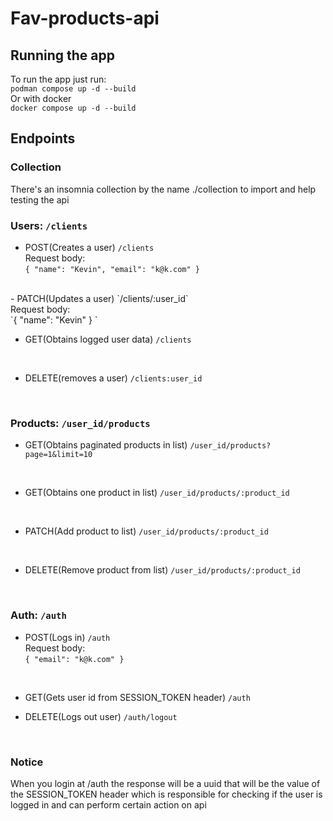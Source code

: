 # Fav-products-api

## Running the app
To run the app just run:<br>
`podman compose up -d --build` <br>
Or with docker<br>
`docker compose up -d --build` <br>

## Endpoints

### Collection
There's an insomnia collection by the name ./collection to import and help testing the api

### Users: `/clients`
- POST(Creates a user) `/clients` <br> 
    Request body:<br>
    `{
        "name": "Kevin",
        "email": "k@k.com"
    }
`
<br>
- PATCH(Updates a user) `/clients/:user_id` <br> 
    Request body:<br>
    `{
        "name": "Kevin"
    }
`

- GET(Obtains logged user data) `/clients` 
<br> 

- DELETE(removes a user) `/clients:user_id` 
<br> 

### Products: `/user_id/products`
- GET(Obtains paginated products in list) `/user_id/products?page=1&limit=10` 
<br> 

- GET(Obtains one product in list) `/user_id/products/:product_id` 
<br> 

- PATCH(Add product to list) `/user_id/products/:product_id` 
<br> 

- DELETE(Remove product from list) `/user_id/products/:product_id` 
<br> 

### Auth: `/auth`
- POST(Logs in) `/auth` <br> 
    Request body:<br>
    `{
        "email": "k@k.com"
    }
`
<br>

- GET(Gets user id from SESSION_TOKEN header) `/auth` <br> 

- DELETE(Logs out user) `/auth/logout` <br> 
<br>

### Notice
When you login at /auth the response will be a uuid that will be the value of the SESSION_TOKEN header which is responsible for checking if the user is logged in and can perform certain action on api 